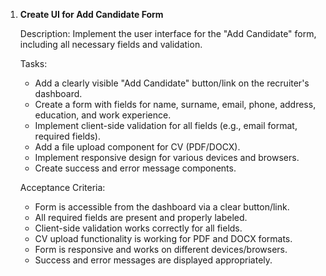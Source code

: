 1. **Create UI for Add Candidate Form**

   Description:
   Implement the user interface for the "Add Candidate" form, including all necessary fields and validation.

   Tasks:
   - Add a clearly visible "Add Candidate" button/link on the recruiter's dashboard.
   - Create a form with fields for name, surname, email, phone, address, education, and work experience.
   - Implement client-side validation for all fields (e.g., email format, required fields).
   - Add a file upload component for CV (PDF/DOCX).
   - Implement responsive design for various devices and browsers.
   - Create success and error message components.

   Acceptance Criteria:
   - Form is accessible from the dashboard via a clear button/link.
   - All required fields are present and properly labeled.
   - Client-side validation works correctly for all fields.
   - CV upload functionality is working for PDF and DOCX formats.
   - Form is responsive and works on different devices/browsers.
   - Success and error messages are displayed appropriately.